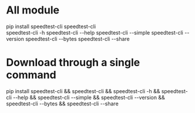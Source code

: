 # All module 
pip install speedtest-cli
speedtest-cli                                   
speedtest-cli -h
speedtest-cli --help
speedtest-cli --simple
speedtest-cli --version
speedtest-cli --bytes
speedtest-cli --share

# Download through a single command
pip install speedtest-cli && speedtest-cli && speedtest-cli -h && speedtest-cli --help && speedtest-cli --simple && speedtest-cli --version && speedtest-cli --bytes && speedtest-cli --share

